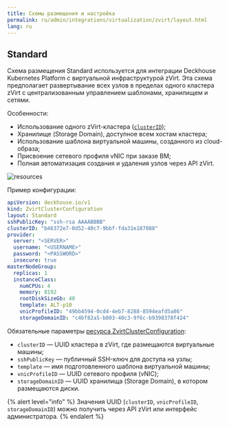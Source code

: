 ```yaml
---
title: Схемы размещения и настройка
permalink: ru/admin/integrations/virtualization/zvirt/layout.html
lang: ru
---
```


## Standard

Схема размещения Standard используется для интеграции Deckhouse Kubernetes Platform с виртуальной инфраструктурой zVirt. Эта схема предполагает развертывание всех узлов в пределах одного кластера zVirt с централизованным управлением шаблонами, хранилищем и сетями.

Особенности:

- Использование одного zVirt-кластера ([`clusterID`](/modules/cloud-provider-zvirt/cluster_configuration.html#zvirtclusterconfiguration-clusterid));
- Хранилище (Storage Domain), доступное всем хостам кластера;
- Использование шаблона виртуальной машины, созданного из cloud-образа;
- Присвоение сетевого профиля vNIC при заказе ВМ;
- Полная автоматизация создания и удаления узлов через API zVirt.

![resources](../../../../images/cloud-provider-zvirt/zvirt-standard.png)
<!--- Исходник: https://www.figma.com/design/T3ycFB7P6vZIL359UJAm7g/%D0%98%D0%BA%D0%BE%D0%BD%D0%BA%D0%B8-%D0%B8-%D1%81%D1%85%D0%B5%D0%BC%D1%8B?node-id=995-11447&t=Qb5yyWumzPiTBtfL-0 --->

Пример конфигурации:

```yaml
apiVersion: deckhouse.io/v1
kind: ZvirtClusterConfiguration
layout: Standard
sshPublicKey: "ssh-rsa AAAABBBB"
clusterID: "b46372e7-0d52-40c7-9bbf-fda31e187088"
provider:
  server: "<SERVER>"
  username: "<USERNAME>"
  password: "<PASSWORD>"
  insecure: true
masterNodeGroup:
  replicas: 1
  instanceClass:
    numCPUs: 4
    memory: 8192
    rootDiskSizeGb: 40
    template: ALT-p10
    vnicProfileID: "49bb4594-0cd4-4eb7-8288-8594eafd5a86"
    storageDomainID: "c4bf82a5-b803-40c3-9f6c-b9398378f424"
```

Обязательные параметры [ресурса ZvirtClusterConfiguration](/modules/cloud-provider-zvirt/cluster_configuration.html#zvirtclusterconfiguration):

- `clusterID` — UUID кластера в zVirt, где размещаются виртуальные машины;
- `sshPublicKey` — публичный SSH-ключ для доступа на узлы;
- `template` — имя подготовленного шаблона виртуальной машины;
- `vnicProfileID` — UUID сетевого профиля (vNIC);
- `storageDomainID` — UUID хранилища (Storage Domain), в котором размещаются диски.

{% alert level="info" %}
Значения UUID (`clusterID`, `vnicProfileID`, `storageDomainID`) можно получить через API zVirt или интерфейс администратора.
{% endalert %}
